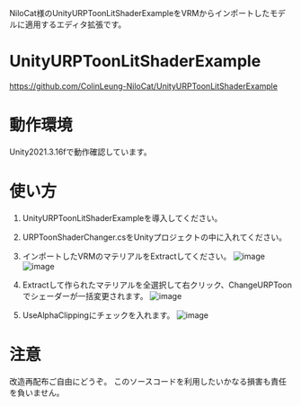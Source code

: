 NiloCat様のUnityURPToonLitShaderExampleをVRMからインポートしたモデルに適用するエディタ拡張です。

# UnityURPToonLitShaderExample
https://github.com/ColinLeung-NiloCat/UnityURPToonLitShaderExample

# 動作環境
Unity2021.3.16fで動作確認しています。

# 使い方
1. UnityURPToonLitShaderExampleを導入してください。

2. URPToonShaderChanger.csをUnityプロジェクトの中に入れてください。

3. インポートしたVRMのマテリアルをExtractしてください。
![image](https://user-images.githubusercontent.com/25891107/214921406-f6edfc0a-3dc1-4d6b-a95c-ca6e82e7864d.png)
![image](https://user-images.githubusercontent.com/25891107/214921485-a4ccd15c-ef79-455b-bb52-4a8a7fdb7d59.png)

4. Extractして作られたマテリアルを全選択して右クリック、ChangeURPToonでシェーダーが一括変更されます。
![image](https://user-images.githubusercontent.com/25891107/214920605-ed58135b-cb14-4ba5-93cb-b84170a4c78c.png)

5. UseAlphaClippingにチェックを入れます。
![image](https://user-images.githubusercontent.com/25891107/214928031-d29f1329-875c-49a4-8ae1-2bd619a85f7d.png)


# 注意
改造再配布ご自由にどうぞ。
このソースコードを利用したいかなる損害も責任を負いません。
